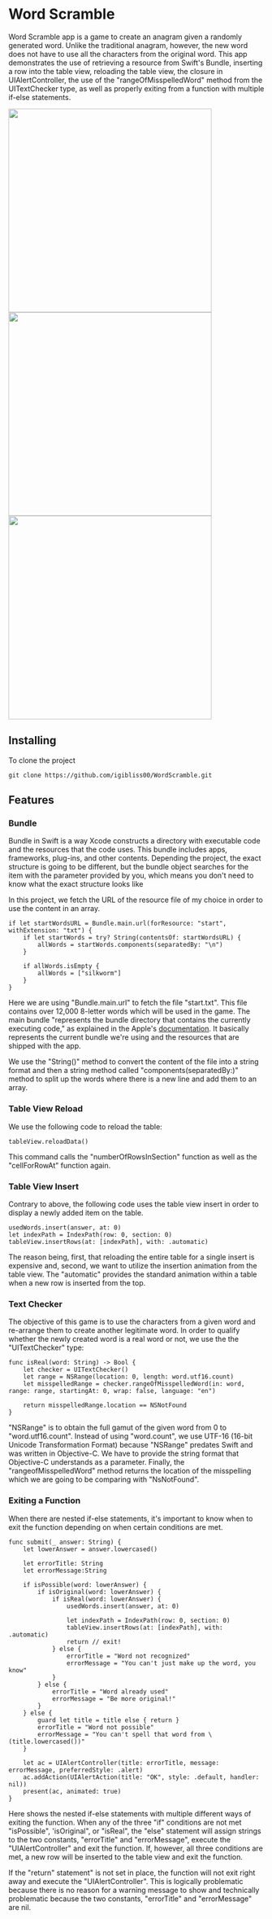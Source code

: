 # Word Scramble

Word Scramble app is a game to create an anagram given a randomly generated word.  Unlike the traditional anagram, however, the new word does not have to use all the characters from the original word.  This app demonstrates the use of retrieving a resource from Swift's Bundle, inserting a row into the table view, reloading the table view, the closure in UIAlertController, the use of the "rangeOfMisspelledWord" method from the UITextChecker type, as well as properly exiting from a function with multiple if-else statements.

<img src="https://github.com/igibliss00/WordScramble/blob/master/README_assets/1.png" width="400">
<img src="https://github.com/igibliss00/WordScramble/blob/master/README_assets/2.png" width="400">
<img src="https://github.com/igibliss00/WordScramble/blob/master/README_assets/3.png" width="400">

## Installing

To clone the project

```
git clone https://github.com/igibliss00/WordScramble.git
```

## Features

### Bundle

Bundle in Swift is a way Xcode constructs a directory with executable code and the resources that the code uses.  This bundle includes apps, frameworks, plug-ins, and other contents.  Depending the project, the exact structure is going to be different, but the bundle object searches for the item with the parameter provided by you, which means you don't need to know what the exact structure looks like 

In this project, we fetch the URL of the resource file of my choice in order to use the content in an array.

```
if let startWordsURL = Bundle.main.url(forResource: "start", withExtension: "txt") {
    if let startWords = try? String(contentsOf: startWordsURL) {
        allWords = startWords.components(separatedBy: "\n")
    }
    
    if allWords.isEmpty {
        allWords = ["silkworm"]
    }
}
```

Here we are using "Bundle.main.url" to fetch the file "start.txt".  This file contains over 12,000 8-letter words which will be used in the game.  The main bundle "represents the bundle directory that contains the currently executing code," as explained in the Apple's [documentation](https://developer.apple.com/documentation/foundation/bundle).  It basically represents the current bundle we're using and the resources that are shipped with the app.  

We use the "String()" method to convert the content of the file into a string format and then a string method called "components(separatedBy:)" method to split up the words where there is a new line and add them to an array.

### Table View Reload

We use the following code to reload the table:

```
tableView.reloadData()
```

This command calls the "numberOfRowsInSection" function as well as the "cellForRowAt" function again.

### Table View Insert

Contrary to above, the following code uses the table view insert in order to display a newly added item on the table. 

```
usedWords.insert(answer, at: 0)
let indexPath = IndexPath(row: 0, section: 0)
tableView.insertRows(at: [indexPath], with: .automatic)
```

The reason being, first, that reloading the entire table for a single insert is expensive and, second, we want to utilize the insertion animation from the table view.  The "automatic" provides the standard animation within a table when a new row is inserted from the top.   

### Text Checker

The objective of this game is to use the characters from a given word and re-arrange them to create another legitimate word.  In order to qualify whether the newly created word is a real word or not, we use the the "UITextChecker" type:

```
func isReal(word: String) -> Bool {
    let checker = UITextChecker()
    let range = NSRange(location: 0, length: word.utf16.count)
    let misspelledRange = checker.rangeOfMisspelledWord(in: word, range: range, startingAt: 0, wrap: false, language: "en")

    return misspelledRange.location == NSNotFound
}
```

"NSRange" is to obtain the full gamut of the given word from 0 to "word.utf16.count".  Instead of using "word.count", we use UTF-16 (16-bit Unicode Transformation Format) because "NSRange" predates Swift and was written in Objective-C.  We have to provide the string format that Objective-C understands as a parameter.  Finally, the "rangeofMisspelledWord" method returns the location of the misspelling which we are going to be comparing with "NsNotFound".

### Exiting a Function

When there are nested if-else statements, it's important to know when to exit the function depending on when certain conditions are met.  

```
func submit(_ answer: String) {
    let lowerAnswer = answer.lowercased()
    
    let errorTitle: String
    let errorMessage:String
    
    if isPossible(word: lowerAnswer) {
        if isOriginal(word: lowerAnswer) {
            if isReal(word: lowerAnswer) {
                usedWords.insert(answer, at: 0)
                
                let indexPath = IndexPath(row: 0, section: 0)
                tableView.insertRows(at: [indexPath], with: .automatic)
                return // exit!
            } else {
                errorTitle = "Word not recognized"
                errorMessage = "You can't just make up the word, you know"
            }
        } else {
            errorTitle = "Word already used"
            errorMessage = "Be more original!"
        }
    } else {
        guard let title = title else { return }
        errorTitle = "Word not possible"
        errorMessage = "You can't spell that word from \(title.lowercased())"
    }
    
    let ac = UIAlertController(title: errorTitle, message: errorMessage, preferredStyle: .alert)
    ac.addAction(UIAlertAction(title: "OK", style: .default, handler: nil))
    present(ac, animated: true)
}
```
Here shows the nested if-else statements with multiple different ways of exiting the function.  When any of the three "if" conditions are not met "isPossible", 'isOriginal", or "isReal", the "else" statement will assign strings to the two constants, "errorTitle" and "errorMessage",  execute the "UIAlertController" and exit the function.  If, however, all three conditions are met, a new row will be inserted to the table view and exit the function.  

If the "return" statement" is not set in place, the function will not exit right away and execute the "UIAlertController".  This is logically problematic because there is no reason for a warning message to show and technically problematic because the two constants, "errorTitle" and "errorMessage" are nil.  

